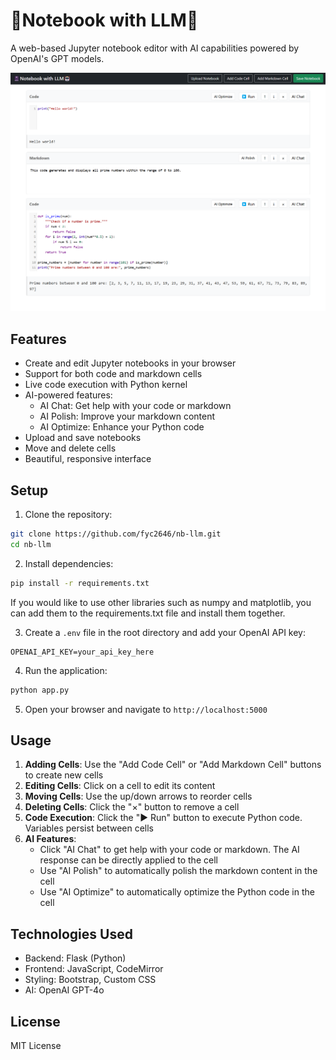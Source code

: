# 📓Notebook with LLM🤖

A web-based Jupyter notebook editor with AI capabilities powered by OpenAI's GPT models.

<img src="asset/ui_demo.png" width="600" alt="UI Demo">

## Features

- Create and edit Jupyter notebooks in your browser
- Support for both code and markdown cells
- Live code execution with Python kernel
- AI-powered features:
  - AI Chat: Get help with your code or markdown
  - AI Polish: Improve your markdown content
  - AI Optimize: Enhance your Python code
- Upload and save notebooks
- Move and delete cells
- Beautiful, responsive interface

## Setup

1. Clone the repository:
```bash
git clone https://github.com/fyc2646/nb-llm.git
cd nb-llm
```

2. Install dependencies:
```bash
pip install -r requirements.txt
```
If you would like to use other libraries such as numpy and matplotlib, you can add them to the requirements.txt file and install them together.


3. Create a `.env` file in the root directory and add your OpenAI API key:
```
OPENAI_API_KEY=your_api_key_here
```

4. Run the application:
```bash
python app.py
```

5. Open your browser and navigate to `http://localhost:5000`

## Usage

1. **Adding Cells**: Use the "Add Code Cell" or "Add Markdown Cell" buttons to create new cells
2. **Editing Cells**: Click on a cell to edit its content
3. **Moving Cells**: Use the up/down arrows to reorder cells
4. **Deleting Cells**: Click the "×" button to remove a cell
5. **Code Execution**: Click the "▶ Run" button to execute Python code. Variables persist between cells
6. **AI Features**:
   - Click "AI Chat" to get help with your code or markdown. The AI response can be directly applied to the cell
   - Use "AI Polish" to automatically polish the markdown content in the cell
   - Use "AI Optimize" to automatically optimize the Python code in the cell

## Technologies Used

- Backend: Flask (Python)
- Frontend: JavaScript, CodeMirror
- Styling: Bootstrap, Custom CSS
- AI: OpenAI GPT-4o

## License

MIT License
